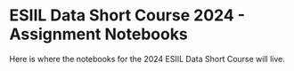 # ESIIL Data Short Course 2024 - Assignment Notebooks
Here is where the notebooks for the 2024 ESIIL Data Short Course will live.
